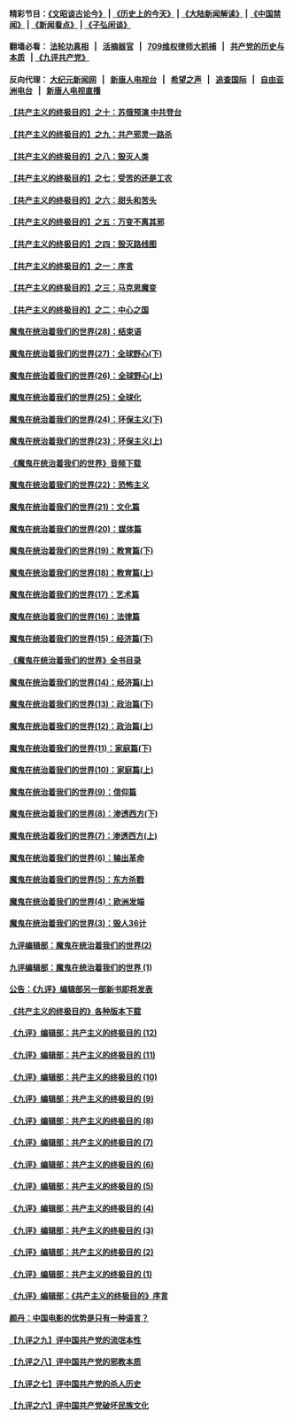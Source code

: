#### 精彩节目：[《文昭谈古论今》](http://134.209.198.168/wenzhao) | [《历史上的今天》](http://134.209.198.168/today-in-history) | [《大陆新闻解读》](http://134.209.198.168/ntdtv-comedy) | [《中国禁闻》](http://134.209.198.168/ntdtv-news) | [《新闻看点》](http://134.209.198.168/news-insight) | [《子弘闲谈》](http://134.209.198.168/zihongxiantan/) 

  #### 翻墙必看： [法轮功真相](http://134.209.198.168:10000/videos/truth.html) &nbsp;&nbsp;|&nbsp;&nbsp; [活摘器官](http://134.209.198.168:10000/videos/res/Organs/) &nbsp;&nbsp;|&nbsp;&nbsp; [709维权律师大抓捕](http://134.209.198.168:10000/videos/709/) &nbsp;&nbsp;|&nbsp;&nbsp; [共产党的历史与本质](http://134.209.198.168:10000/videos/jiuping/) &nbsp;&nbsp;| [《九评共产党》](http://134.209.198.168:10000/videos/jiuping/) 

#### 反向代理： [大纪元新闻网](http://134.209.198.168:10080/) &nbsp;&nbsp;|&nbsp;&nbsp; [新唐人电视台](http://134.209.198.168:8000/) &nbsp;&nbsp;|&nbsp;&nbsp; [希望之声](http://134.209.198.168:8200/) &nbsp;&nbsp;|&nbsp;&nbsp; [追查国际](http://134.209.198.168:10010/) &nbsp;&nbsp;|&nbsp;&nbsp; [自由亚洲电台](http://134.209.198.168:9800/) &nbsp;&nbsp;|&nbsp;&nbsp; [新唐人电视直播](http://134.209.198.168/) 

#### [【共产主义的终极目的】之十：苏俄预演 中共登台](../pages/nsc422/n11118424.md?t=03191001) 

#### [【共产主义的终极目的】之九：共产邪灵一路杀](../pages/nsc422/n11114139.md?t=03191001) 

#### [【共产主义的终极目的】之八：毁灭人类](../pages/nsc422/n11108503.md?t=03191001) 

#### [【共产主义的终极目的】之七：受苦的还是工农](../pages/nsc422/n11101809.md?t=03191001) 

#### [【共产主义的终极目的】之六：甜头和苦头](../pages/nsc422/n11096971.md?t=03191001) 

#### [【共产主义的终极目的】之五：万变不离其邪](../pages/nsc422/n11091285.md?t=03191001) 

#### [【共产主义的终极目的】之四：毁灭路线图](../pages/nsc422/n11086284.md?t=03191001) 

#### [【共产主义的终极目的】之一：序言](../pages/nsc422/n11086077.md?t=03191001) 

#### [【共产主义的终极目的】之三：马克思魔变](../pages/nsc422/n11061941.md?t=03191001) 

#### [【共产主义的终极目的】之二：中心之国](../pages/nsc422/n11047728.md?t=03191001) 

#### [魔鬼在统治着我们的世界(28)：结束语](../pages/nsc422/n10936246.md?t=03191001) 

#### [魔鬼在统治着我们的世界(27)：全球野心(下)](../pages/nsc422/n10928319.md?t=03191001) 

#### [魔鬼在统治着我们的世界(26)：全球野心(上)](../pages/nsc422/n10900318.md?t=03191001) 

#### [魔鬼在统治着我们的世界(25)：全球化](../pages/nsc422/n10788205.md?t=03191001) 

#### [魔鬼在统治着我们的世界(24)：环保主义(下)](../pages/nsc422/n10695307.md?t=03191001) 

#### [魔鬼在统治着我们的世界(23)：环保主义(上)](../pages/nsc422/n10688613.md?t=03191001) 

#### [《魔鬼在统治着我们的世界》音频下载](../pages/nsc422/n10635553.md?t=03191001) 

#### [魔鬼在统治着我们的世界(22)：恐怖主义](../pages/nsc422/n10614727.md?t=03191001) 

#### [魔鬼在统治着我们的世界(21)：文化篇](../pages/nsc422/n10597706.md?t=03191001) 

#### [魔鬼在统治着我们的世界(20)：媒体篇](../pages/nsc422/n10586579.md?t=03191001) 

#### [魔鬼在统治着我们的世界(19)：教育篇(下)](../pages/nsc422/n10564808.md?t=03191001) 

#### [魔鬼在统治着我们的世界(18)：教育篇(上)](../pages/nsc422/n10526970.md?t=03191001) 

#### [魔鬼在统治着我们的世界(17)：艺术篇](../pages/nsc422/n10499093.md?t=03191001) 

#### [魔鬼在统治着我们的世界(16)：法律篇](../pages/nsc422/n10485969.md?t=03191001) 

#### [魔鬼在统治着我们的世界(15)：经济篇(下)](../pages/nsc422/n10469975.md?t=03191001) 

#### [《魔鬼在统治着我们的世界》全书目录](../pages/nsc422/n10464261.md?t=03191001) 

#### [魔鬼在统治着我们的世界(14)：经济篇(上)](../pages/nsc422/n10457370.md?t=03191001) 

#### [魔鬼在统治着我们的世界(13)：政治篇(下)](../pages/nsc422/n10448270.md?t=03191001) 

#### [魔鬼在统治着我们的世界(12)：政治篇(上)](../pages/nsc422/n10444576.md?t=03191001) 

#### [魔鬼在统治着我们的世界(11)：家庭篇(下)](../pages/nsc422/n10440961.md?t=03191001) 

#### [魔鬼在统治着我们的世界(10)：家庭篇(上)](../pages/nsc422/n10435448.md?t=03191001) 

#### [魔鬼在统治着我们的世界(9)：信仰篇](../pages/nsc422/n10432159.md?t=03191001) 

#### [魔鬼在统治着我们的世界(8)：渗透西方(下)](../pages/nsc422/n10429603.md?t=03191001) 

#### [魔鬼在统治着我们的世界(7)：渗透西方(上)](../pages/nsc422/n10426013.md?t=03191001) 

#### [魔鬼在统治着我们的世界(6)：输出革命](../pages/nsc422/n10421536.md?t=03191001) 

#### [魔鬼在统治着我们的世界(5)：东方杀戮](../pages/nsc422/n10417707.md?t=03191001) 

#### [魔鬼在统治着我们的世界(4)：欧洲发端](../pages/nsc422/n10414890.md?t=03191001) 

#### [魔鬼在统治着我们的世界(3)：毁人36计](../pages/nsc422/n10411583.md?t=03191001) 

#### [九评编辑部：魔鬼在统治着我们的世界(2)](../pages/nsc422/n10410036.md?t=03191001) 

#### [九评编辑部：魔鬼在统治着我们的世界 (1)](../pages/nsc422/n10406825.md?t=03191001) 

#### [公告：《九评》编辑部另一部新书即将发表](../pages/nsc422/n10405104.md?t=03191001) 

#### [《共产主义的终极目的》各种版本下载](../pages/nsc422/n10022138.md?t=03191001) 

#### [《九评》编辑部：共产主义的终极目的 (12)](../pages/nsc422/n9933272.md?t=03191001) 

#### [《九评》编辑部：共产主义的终极目的 (11)](../pages/nsc422/n9924973.md?t=03191001) 

#### [《九评》编辑部：共产主义的终极目的 (10)](../pages/nsc422/n9920883.md?t=03191001) 

#### [《九评》编辑部：共产主义的终极目的 (9)](../pages/nsc422/n9916363.md?t=03191001) 

#### [《九评》编辑部：共产主义的终极目的 (8)](../pages/nsc422/n9912488.md?t=03191001) 

#### [《九评》编辑部：共产主义的终极目的 (7)](../pages/nsc422/n9901176.md?t=03191001) 

#### [《九评》编辑部：共产主义的终极目的 (6)](../pages/nsc422/n9899359.md?t=03191001) 

#### [《九评》编辑部：共产主义的终极目的 (5)](../pages/nsc422/n9893174.md?t=03191001) 

#### [《九评》编辑部：共产主义的终极目的 (4)](../pages/nsc422/n9891246.md?t=03191001) 

#### [《九评》编辑部：共产主义的终极目的 (3)](../pages/nsc422/n9879879.md?t=03191001) 

#### [《九评》编辑部：共产主义的终极目的 (2)](../pages/nsc422/n9876205.md?t=03191001) 

#### [《九评》编辑部：共产主义的终极目的 (1)](../pages/nsc422/n9865857.md?t=03191001) 

#### [《九评》编辑部：《共产主义的终极目的》序言](../pages/nsc422/n9862666.md?t=03191001) 

#### [颜丹：中国电影的优势是只有一种语言？](../pages/nsc422/n9583062.md?t=03191001) 

#### [【九评之九】评中国共产党的流氓本性](../pages/nsc422/n737542.md?t=03191001) 

#### [【九评之八】评中国共产党的邪教本质](../pages/nsc422/n735942.md?t=03191001) 

#### [【九评之七】评中国共产党的杀人历史](../pages/nsc422/n733806.md?t=03191001) 

#### [【九评之六】评中国共产党破坏民族文化](../pages/nsc422/n731667.md?t=03191001) 


